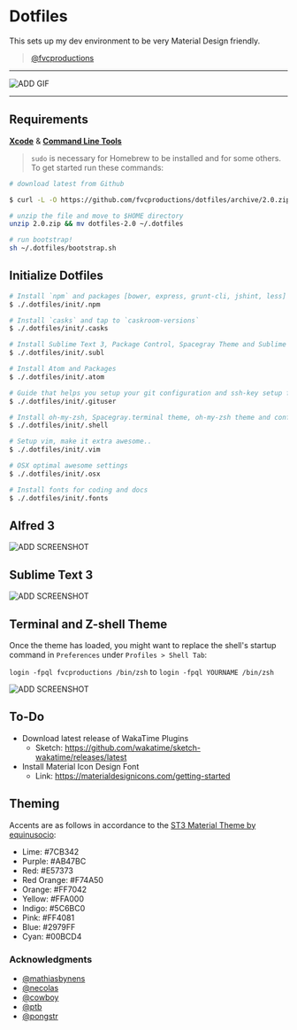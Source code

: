 # Dotfiles

This sets up my dev environment to be very Material Design friendly.

> [@fvcproductions](http://twitter.com/fvcproductions)

---

![ADD GIF](#)

---

## Requirements

**[Xcode](https://developer.apple.com/xcode/)** &amp; **[Command Line Tools](https://developer.apple.com/downloads)**

> `sudo` is necessary for Homebrew to be installed and for some others. To get started run these commands:

```bash
# download latest from Github

$ curl -L -O https://github.com/fvcproductions/dotfiles/archive/2.0.zip

# unzip the file and move to $HOME directory
unzip 2.0.zip && mv dotfiles-2.0 ~/.dotfiles

# run bootstrap!
sh ~/.dotfiles/bootstrap.sh
```

## Initialize Dotfiles

```bash
# Install `npm` and packages [bower, express, grunt-cli, jshint, less]
$ ./.dotfiles/init/.npm

# Install `casks` and tap to `caskroom-versions`
$ ./.dotfiles/init/.casks

# Install Sublime Text 3, Package Control, Spacegray Theme and Sublime Text Packages
$ ./.dotfiles/init/.subl

# Install Atom and Packages
$ ./.dotfiles/init/.atom

# Guide that helps you setup your git configuration and ssh-key setup for Github and Bitbucket
$ ./.dotfiles/init/.gituser

# Install oh-my-zsh, Spacegray.terminal theme, oh-my-zsh theme and configs
$ ./.dotfiles/init/.shell

# Setup vim, make it extra awesome..
$ ./.dotfiles/init/.vim

# OSX optimal awesome settings
$ ./.dotfiles/init/.osx

# Install fonts for coding and docs
$ ./.dotfiles/init/.fonts
```

## Alfred 3

![ADD SCREENSHOT](#)

## Sublime Text 3

![ADD SCREENSHOT](#)

## Terminal and Z-shell Theme

Once the theme has loaded, you might want to replace the shell's startup command in `Preferences` under `Profiles > Shell Tab`:

`login -fpql fvcproductions /bin/zsh` to `login -fpql YOURNAME /bin/zsh`

![ADD SCREENSHOT](#)

## To-Do

- Download latest release of WakaTime Plugins
    + Sketch: https://github.com/wakatime/sketch-wakatime/releases/latest
- Install Material Icon Design Font
    + Link: https://materialdesignicons.com/getting-started

## Theming

Accents are as follows in accordance to the [ST3 Material Theme by equinusocio](https://github.com/equinusocio/material-theme):

- Lime: #7CB342
- Purple: #AB47BC
- Red: #E57373
- Red Orange: #F74A50
- Orange: #FF7042
- Yellow: #FFA000
- Indigo: #5C6BC0
- Pink: #FF4081
- Blue: #2979FF
- Cyan: #00BCD4

### Acknowledgments

- [@mathiasbynens](https://github.com/mathiasbynens/dotfiles)
- [@necolas](https://github.com/necolas/dotfiles)
- [@cowboy](https://twitter.com/cowboy/dotfiles/)
- [@ptb](https://github.com/ptb/Mac-OS-X-Lion-Setup)
- [@pongstr](https://twitter.com/pongstr)
